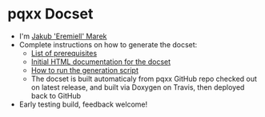 pqxx Docset
=======================

* I'm [Jakub 'Eremiell' Marek](https://twitter.com/Eremiell)
* Complete instructions on how to generate the docset:
  * [List of prerequisites](https://github.com/Eremiell/doxydash/blob/pqxx/Brewfile)
  * [Initial HTML documentation for the docset](https://github.com/jtv/libpqxx/tree/6.3.1)
  * [How to run the generation script](https://github.com/Eremiell/doxydash/blob/pqxx/.travis.yml)
  * The docset is built automaticaly from pqxx GitHub repo checked out on latest release, and built via Doxygen on Travis, then deployed back to GitHub
* Early testing build, feedback welcome!
